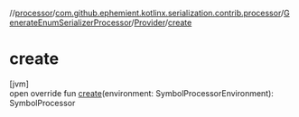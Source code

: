 //[processor](../../../../index.md)/[com.github.ephemient.kotlinx.serialization.contrib.processor](../../index.md)/[GenerateEnumSerializerProcessor](../index.md)/[Provider](index.md)/[create](create.md)

# create

[jvm]\
open override fun [create](create.md)(environment: SymbolProcessorEnvironment): SymbolProcessor
